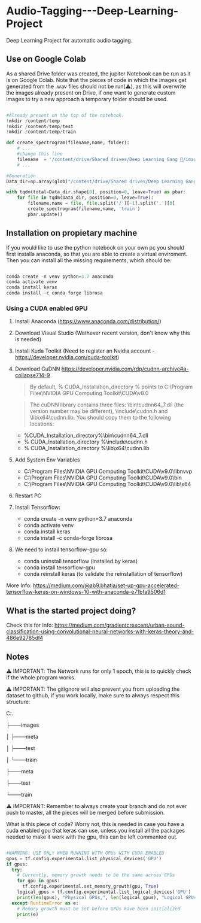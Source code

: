 # Audio-Tagging---Deep-Learning-Project
Deep Learning Project for automatic audio tagging.

## Use on Google Colab

As a shared Drive folder was created, the jupiter Notebook can be run as it is on Google Colab. Note that the pieces of code in which the images get generated from the .wav files should not be run(⚠️), as this will overwrite the images already present on Drive, if one want to generate custom images to try a new approach a temporary folder should be used.

```python

#Already present on the top of the notebook.
!mkdir /content/temp
!mkdir /content/temp/test
!mkdir /content/temp/train

def create_spectrogram(filename,name, folder):
    # ...
    #change this line 
    filename  = '/content/drive/Shared drives/Deep Learning Gang 👺/images/' + folder + '/' + name + '.jpg'
    # ...

#Generation
Data_dir=np.array(glob("/content/drive/Shared drives/Deep Learning Gang 👺/wavs_train/*"))

with tqdm(total=Data_dir.shape[0], position=0, leave=True) as pbar:
    for file in tqdm(Data_dir, position=0, leave=True):
        filename,name = file, file.split('/')[-1].split('.')[0]
        create_spectrogram(filename,name, 'train')
        pbar.update()
```

## Installation on propietary machine

If you would like to use the python notebook on your own pc you should first installa anaconda, so that you are able to create a virtual enviroment. Then you can install all the missing requirements, which should be:

```python

conda create -n venv python=3.7 anaconda
conda activate venv
conda install keras
conda install -c conda-forge librosa

```

### Using a CUDA enabled GPU

1. Install Anaconda (https://www.anaconda.com/distribution/)
2. Download Visual Studio (Wathever recent version, don't know why this is needed)
3. Install Kuda Toolkit (Need to register an Nvidia account - https://developer.nvidia.com/cuda-toolkit)
4. Download CuDNN https://developer.nvidia.com/rdp/cudnn-archive#a-collapse714-9
    > By default, % CUDA_Installation_directory % points to C:\Program Files\NVIDIA GPU Computing Toolkit\CUDA\v8.0
    
    > The cuDNN library contains three files: \bin\cudnn64_7.dll (the version number may be different), \include\cudnn.h and \lib\x64\cudnn.lib. You should copy them to the following locations:
    - %CUDA_Installation_directory%\bin\cudnn64_7.dll
    - % CUDA_Installation_directory %\include\cudnn.h
    - % CUDA_Installation_directory %\lib\x64\cudnn.lib
5. Add System Env Variables 
    - C:\Program Files\NVIDIA GPU Computing Toolkit\CUDA\v9.0\libnvvp
    - C:\Program Files\NVIDIA GPU Computing Toolkit\CUDA\v9.0\bin
    - C:\Program Files\NVIDIA GPU Computing Toolkit\CUDA\v9.0\lib\x64
6. Restart PC
7. Install Tensorflow:
    - conda create -n venv python=3.7 anaconda
    - conda activate venv
    - conda install keras
    - conda install -c conda-forge librosa
8. We need to install tensorflow-gpu so:
    - conda uninstall tensorflow (installed by keras)
    - conda install tensorflow-gpu
    - conda reinstall keras (to validate the reinstallation of tensorflow)
   
More Info: https://medium.com/@ab9.bhatia/set-up-gpu-accelerated-tensorflow-keras-on-windows-10-with-anaconda-e71bfa9506d1

## What is the started project doing?

Check this for info:
https://medium.com/gradientcrescent/urban-sound-classification-using-convolutional-neural-networks-with-keras-theory-and-486e92785df4

## Notes

⚠️ IMPORTANT: The Network runs for only 1 epoch, this is to quickly check if the whole program works.

⚠️ IMPORTANT: The gitignore will also prevent you from uploading the dataset to github, if you work locally, make sure to always respect this structure:

C:.

├───images

│   ├───meta

│   ├───test

│   └───train

├───meta

├───test

└───train

⚠️ IMPORTANT: Remember to always create your branch and do not ever push to master, all the pieces will be merged before submission.

What is this piece of code? Worry not, this is needed in case you have a cuda enabled gpu that keras can use, unless you install all the packages needed to make it work with the gpu, this can be left commented out.

```python

#WARNING: USE ONLY WHEN RUNNING WITH GPUs WITH CUDA ENABLED
gpus = tf.config.experimental.list_physical_devices('GPU')
if gpus:
  try:
    # Currently, memory growth needs to be the same across GPUs
    for gpu in gpus:
      tf.config.experimental.set_memory_growth(gpu, True)
    logical_gpus = tf.config.experimental.list_logical_devices('GPU')
    print(len(gpus), "Physical GPUs,", len(logical_gpus), "Logical GPUs")
  except RuntimeError as e:
    # Memory growth must be set before GPUs have been initialized
    print(e)
    
```


